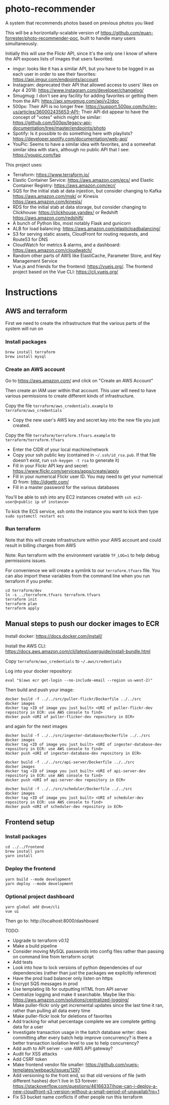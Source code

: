 # photo-recommender
A system that recommends photos based on previous photos you liked

This will be a horizontally-scalable version of https://github.com/euan-forrester/photo-recommender-poc, built to handle many users simultaneously.

Initially this will use the Flickr API, since it's the only one I know of where the API exposes lists of images that users favorited.

- imgur: looks like it has a similar API, but you have to be logged in as each user in order to see their favorites: https://api.imgur.com/endpoints/account
- Instagram: deprecated their API that allowed access to users' likes on Apr 4 2018: https://www.instagram.com/developer/changelog/
- Smugmug: I don't see any facility for adding favorites or getting them from the API: https://api.smugmug.com/api/v2/doc
- 500px: Their API is no longer free: https://support.500px.com/hc/en-us/articles/360002435653-API- Their API did appear to have the concept of "votes" which might be similar: https://github.com/500px/legacy-api-documentation/tree/master/endpoints/photo 
- Spotify: Is it possible to do something here with playlists? https://developer.spotify.com/documentation/web-api/
- YouPic: Seems to have a similar idea with favorites, and a somewhat similar idea with stars, although no public API that I see: https://youpic.com/faq

This project uses:

- Terraform: https://www.terraform.io/
- Elastic Container Service: https://aws.amazon.com/ecs/ and Elastic Container Registry: https://aws.amazon.com/ecr/
- SQS for the initial stab at data injestion, but consider changing to Kafka https://aws.amazon.com/msk/ or Kinesis https://aws.amazon.com/kinesis/
- RDS for the initial stab at data storage, but consider changing to Clickhouse: https://clickhouse.yandex/ or Redshift https://aws.amazon.com/redshift/
- A bunch of Python libs, most notably Flask and gunicorn
- ALB for load balancing: https://aws.amazon.com/elasticloadbalancing/
- S3 for serving static assets, CloudFront for routing requests, and Route53 for DNS
- CloudWatch for metrics & alarms, and a dashboard:  https://aws.amazon.com/cloudwatch/
- Random other parts of AWS like ElastiCache, Parameter Store, and Key Management Service
- Vue.js and friends for the frontend: https://vuejs.org/. The frontend project based on the Vue CLI: https://cli.vuejs.org/

# Instructions

## AWS and terraform

First we need to create the infrastructure that the various parts of the system will run on

### Install packages

```
brew install terraform
brew install mysql
```

### Create an AWS account

Go to https://aws.amazon.com/ and click on "Create an AWS Account"

Then create an IAM user within that account. This user will need to have various permissions to create different kinds of infrastructure.

Copy the file `terraform/aws_credentials.example` to `terraform/aws_credentials`
- Copy the new user's AWS key and secret key into the new file you just created.

Copy the file `terraform/terraform.tfvars.example` to `terraform/terraform.tfvars` 
- Enter the CIDR of your local machine/network
- Copy your ssh public key (contained in `~/.ssh/id_rsa.pub`. If that file doesn't exist, run `ssh-keygen -t rsa` to generate it)
- Fill in your Flickr API key and secret: https://www.flickr.com/services/apps/create/apply
- Fill in your numerical Flickr user ID. You may need to get your numerical ID from: http://idgettr.com/
- Fill in a master password for the various databases

You'll be able to ssh into any EC2 instances created with `ssh ec2-user@<public ip of instance>`

To kick the ECS service, ssh onto the instance you want to kick then type `sudo systemctl restart ecs`

### Run terraform

Note that this will create infrastructure within your AWS account and could result in billing charges from AWS

Note: Run terraform with the environment variable `TF_LOG=1` to help debug permissions issues.

For convenience we will create a symlink to our `terraform.tfvars` file. You can also import these variables from the command line when you run terraform if you prefer.

```
cd terraform/dev
ln -s ../terraform.tfvars terraform.tfvars
terraform init
terraform plan
terraform apply
```

## Manual steps to push our docker images to ECR

Install docker: https://docs.docker.com/install/

Install the AWS CLI: https://docs.aws.amazon.com/cli/latest/userguide/install-bundle.html

Copy `terraform/aws_credentials` to `~/.aws/credentials`

Log into your docker repository:

```
eval "$(aws ecr get-login --no-include-email --region us-west-2)"
```

Then build and push your image:

```
docker build -f ../../src/puller-flickr/Dockerfile ../../src
docker images
docker tag <ID of image you just built> <URI of puller-flickr-dev repository in ECR: use AWS console to find>
docker push <URI of puller-flicker-dev repository in ECR>
```

and again for the next images

```
docker build -f ../../src/ingester-database/Dockerfile ../../src
docker images
docker tag <ID of image you just built> <URI of ingester-database-dev repository in ECR: use AWS console to find>
docker push <URI of ingester-database-dev repository in ECR>
```

```
docker build -f ../../src/api-server/Dockerfile ../../src
docker images
docker tag <ID of image you just built> <URI of api-server-dev repository in ECR: use AWS console to find>
docker push <URI of api-server-dev repository in ECR>
```

```
docker build -f ../../src/scheduler/Dockerfile ../../src
docker images
docker tag <ID of image you just built> <URI of scheduler-dev repository in ECR: use AWS console to find>
docker push <URI of scheduler-dev repository in ECR>
```

## Frontend setup

### Install packages

```
cd ../../frontend
brew install yarn
yarn install
```

### Deploy the frontend

```
yarn build --mode development
yarn deploy --mode development
```

### Optional project dashboard

```
yarn global add @vue/cli
vue ui
```

Then go to: http://localhost:8000/dashboard



TODO:

- Upgrade to terraform v0.12
- Make a build pipeline
- Consider moving MySQL passwords into config files rather than passing on command line from terraform script
- Add tests
- Look into how to lock versions of python dependencies of our dependencies (rather than just the packages we explicitly reference)
- Have the prod load balancer only listen on https
- Encrypt SQS messages in prod
- Use templating lib for outputting HTML from API server
- Centralize logging and make it searchable. Maybe like this: https://aws.amazon.com/solutions/centralized-logging/
- Make puller-flickr only get incremental updates since the last time it ran, rather than pulling all data every time
- Make puller-flickr look for deletions of favorites
- Add tracking for what percentage complete we are complete getting data for a user
- Investigate transaction usage in the batch database writer: does committing after every batch help improve concurrency? is there a better transaction isolation level to use to help concurrency?
- Add auth to API server - use AWS API gateway?
- Audit for XSS attacks
- Add CSRF token
- Make frontend vendor file smaller: https://github.com/vuejs-templates/webpack/issues/1297
- Add versioning to the front end, so that old versions of file (with different hashes) don't live in S3 forever: https://stackoverflow.com/questions/46166337/how-can-i-deploy-a-new-cloudfront-s3-version-without-a-small-period-of-unavailab?rq=1
- Fix S3 bucket name conflicts if other people run this terraform
